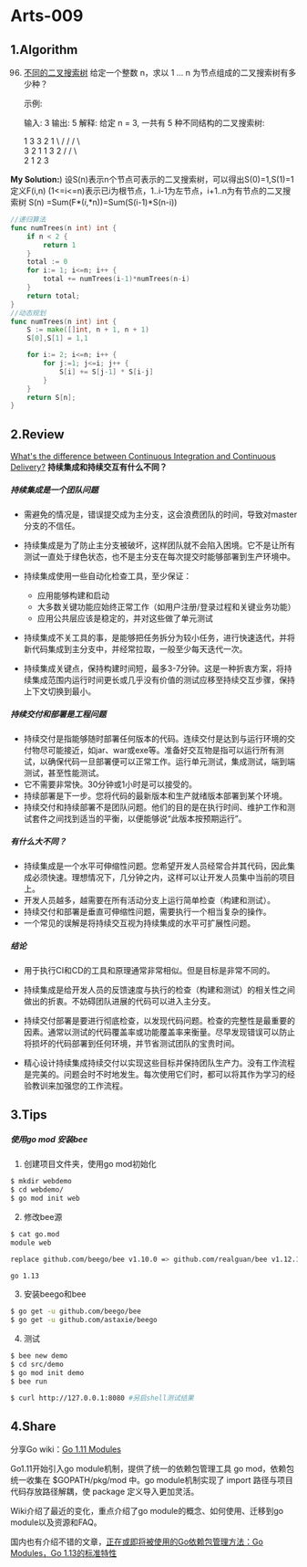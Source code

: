 # Arts-009

## 1.Algorithm

96. [不同的二叉搜索树](https://leetcode-cn.com/problems/unique-binary-search-trees/)
给定一个整数 n，求以 1 ... n 为节点组成的二叉搜索树有多少种？

    示例:

    输入: 3
    输出: 5
    解释:
    给定 n = 3, 一共有 5 种不同结构的二叉搜索树:

       1         3     3      2      1
        \       /     /      / \      \
         3     2     1      1   3      2
        /     /       \                 \
       2     1         2                 3

**My Solution:**)
设S(n)表示n个节点可表示的二叉搜索树，可以得出S(0)=1,S(1)=1
定义F(i,n)  (1<=i<=n)表示已i为根节点，1..i-1为左节点，i+1..n为有节点的二叉搜索树
S(n) =Sum(F*(*i*,*n))=Sum(S(i-1)*S(n-i))

```Go
//递归算法
func numTrees(n int) int {
	if n < 2 {
		return 1
	}
	total := 0
	for i:= 1; i<=n; i++ {
		total += numTrees(i-1)*numTrees(n-i)
	}
	return total;
}
//动态规划
func numTrees(n int) int {
	S := make([]int, n + 1, n + 1)
	S[0],S[1] = 1,1

	for i:= 2; i<=n; i++ {
		for j:=1; j<=i; j++ {
			S[i] += S[j-1] * S[i-j]
		}
	}
	return S[n];
}
```



## 2.Review

[What's the difference between Continuous Integration and Continuous Delivery?](https://hackernoon.com/the-real-difference-between-ci-and-cd-smu363p)
**持续集成和持续交互有什么不同？**

##### 持续集成是一个团队问题
- 需避免的情况是，错误提交成为主分支，这会浪费团队的时间，导致对master分支的不信任。

- 持续集成是为了防止主分支被破坏，这样团队就不会陷入困境。它不是让所有测试一直处于绿色状态，也不是主分支在每次提交时能够部署到生产环境中。

- 持续集成使用一些自动化检查工具，至少保证：
  - 应用能够构建和启动
  - 大多数关键功能应始终正常工作（如用户注册/登录过程和关键业务功能）
  - 应用公共层应该是稳定的，并对这些做了单元测试

- 持续集成不关工具的事，是能够把任务拆分为较小任务，进行快速迭代，并将新代码集成到主分支中，并经常拉取，一般至少每天迭代一次。

- 持续集成关键点，保持构建时间短，最多3-7分钟。这是一种折衷方案，将持续集成范围内运行时间更长或几乎没有价值的测试应移至持续交互步骤，保持上下文切换到最小。

##### 持续交付和部署是工程问题
- 持续交付是指能够随时部署任何版本的代码。连续交付是达到与运行环境的交付物尽可能接近，如jar、war或exe等。准备好交互物是指可以运行所有测试，以确保代码一旦部署便可以正常工作。运行单元测试，集成测试，端到端测试，甚至性能测试。
- 它不需要非常快。30分钟或1小时是可以接受的。
- 持续部署是下一步。您将代码的最新版本和生产就绪版本部署到某个环境。
- 持续交付和持续部署不是团队问题。他们的目的是在执行时间、维护工作和测试套件之间找到适当的平衡，以便能够说“此版本按预期运行”。

##### 有什么大不同？
- 持续集成是一个水平可伸缩性问题。您希望开发人员经常合并其代码，因此集成必须快速。理想情况下，几分钟之内，这样可以让开发人员集中当前的项目上。
- 开发人员越多，越需要在所有活动分支上运行简单检查（构建和测试）。
- 持续交付和部署是垂直可伸缩性问题，需要执行一个相当复杂的操作。
- 一个常见的误解是将持续交互视为持续集成的水平可扩展性问题。
  
##### 结论
- 用于执行CI和CD的工具和原理通常非常相似。但是目标是非常不同的。

- 持续集成是给开发人员的反馈速度与执行的检查（构建和测试）的相关性之间做出的折衷。不妨碍团队进展的代码可以进入主分支。

- 持续交付部署是要进行彻底检查，以发现代码问题。检查的完整性是最重要的因素。通常以测试的代码覆盖率或功能覆盖率来衡量。尽早发现错误可以防止将损坏的代码部署到任何环境，并节省测试团队的宝贵时间。

- 精心设计持续集成持续交付以实现这些目标并保持团队生产力。没有工作流程是完美的。问题会时不时地发生。每次使用它们时，都可以将其作为学习的经验教训来加强您的工作流程。

  


## 3.Tips
##### 使用go mod 安装bee
1. 创建项目文件夹，使用go mod初始化
```bash
$ mkdir webdemo
$ cd webdemo/
$ go mod init web
```
2. 修改bee源

```bash
$ cat go.mod 
module web

replace github.com/beego/bee v1.10.0 => github.com/realguan/bee v1.12.1

go 1.13
```
3. 安装beego和bee

```bash
$ go get -u github.com/beego/bee
$ go get -u github.com/astaxie/beego
```
4. 测试

```bash
$ bee new demo
$ cd src/demo
$ go mod init demo
$ bee run

$ curl http://127.0.0.1:8080 #另启shell测试结果
```



## 4.Share

分享Go wiki：[Go 1.11 Modules](https://github.com/golang/go/wiki/Modules)

Go1.11开始引入go module机制，提供了统一的依赖包管理工具 go mod，依赖包统一收集在 $GOPATH/pkg/mod 中。go module机制实现了 import 路径与项目代码存放路径解耦，使 package 定义导入更加灵活。

Wiki介绍了最近的变化，重点介绍了go module的概念、如何使用、迁移到go module以及资源和FAQ。

国内也有介绍不错的文章，[正在或即将被使用的Go依赖包管理方法：Go Modules，Go 1.13的标准特性](https://mp.weixin.qq.com/s/SGGV3tWEg5AAJ7I_FcK0cg)

